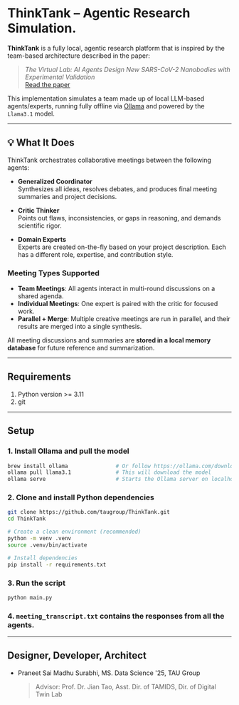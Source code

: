 # ThinkTank – Agentic Research Simulation.

**ThinkTank** is a fully local, agentic research platform that is inspired by the team-based architecture described in the paper:

> *The Virtual Lab: AI Agents Design New SARS-CoV-2 Nanobodies with Experimental Validation*  
> [Read the paper](https://www.biorxiv.org/content/10.1101/2024.11.11.623004v1)

This implementation simulates a team made up of local LLM-based agents/experts, running fully offline via [Ollama](https://ollama.com) and powered by the `Llama3.1` model.

---

## 💡 What It Does

ThinkTank orchestrates collaborative meetings between the following agents:

- **Generalized Coordinator**  
  Synthesizes all ideas, resolves debates, and produces final meeting summaries and project decisions.

- **Critic Thinker**  
  Points out flaws, inconsistencies, or gaps in reasoning, and demands scientific rigor.

- **Domain Experts**  
  Experts are created on-the-fly based on your project description. Each has a different role, expertise, and contribution style.

### Meeting Types Supported

- **Team Meetings**: All agents interact in multi-round discussions on a shared agenda.
- **Individual Meetings**: One expert is paired with the critic for focused work.
- **Parallel + Merge**: Multiple creative meetings are run in parallel, and their results are merged into a single synthesis.

All meeting discussions and summaries are **stored in a local memory database** for future reference and summarization.

---

## Requirements

1. Python version >= 3.11
2. git

---

## Setup

### 1. Install Ollama and pull the model

```bash
brew install ollama               # Or follow https://ollama.com/download
ollama pull llama3.1              # This will download the model
ollama serve                      # Starts the Ollama server on localhost:11434
```

### 2. Clone and install Python dependencies

```bash
git clone https://github.com/taugroup/ThinkTank.git
cd ThinkTank

# Create a clean environment (recommended)
python -m venv .venv
source .venv/bin/activate

# Install dependencies
pip install -r requirements.txt
```

### 3. Run the script

```bash
python main.py
```

### 4. `meeting_transcript.txt` contains the responses from all the agents.

---

## Designer, Developer, Architect
- Praneet Sai Madhu Surabhi, MS. Data Science '25, TAU Group
  > Advisor: Prof. Dr. Jian Tao, Asst. Dir. of TAMIDS, Dir. of Digital Twin Lab
